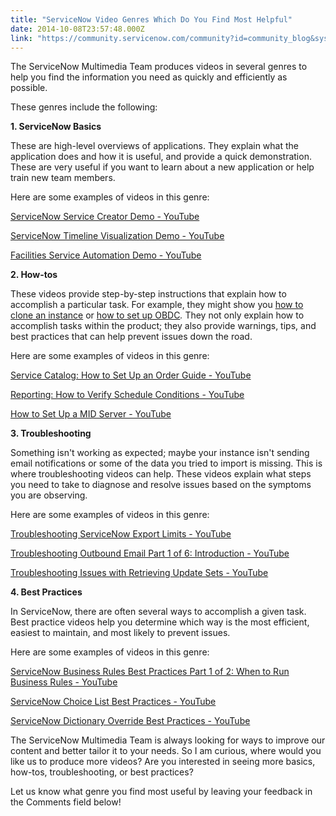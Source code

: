 ```yaml
---
title: "ServiceNow Video Genres Which Do You Find Most Helpful"
date: 2014-10-08T23:57:48.000Z
link: "https://community.servicenow.com/community?id=community_blog&sys_id=74dd66e9dbd0dbc01dcaf3231f961947"
---
```

<p class="p1">The ServiceNow Multimedia Team produces videos in several genres to help you find the information you need as quickly and efficiently as possible.</p><p class="p2"></p><p class="p1">These genres include the following:</p><p class="p2"></p><p class="p3"><span class="s1"><strong>1. ServiceNow Basics</strong></span></p><p class="p3"></p><p class="p1">These are high-level overviews of applications. They explain what the application does and how it is useful, and provide a quick demonstration. These are very useful if you want to learn about a new application or help train new team members.</p><p class="p2"></p><p class="p1">Here are some examples of videos in this genre:</p><p class="p2"><a title="k-external-small" class="jive-link-external-small" href="https://www.youtube.com/watch?v=6mM8GPEAh1c" rel="nofollow" target="_blank">ServiceNow Service Creator Demo - YouTube</a></p><p class="p2"><a title="k-external-small" class="jive-link-external-small" href="https://www.youtube.com/watch?v=JeJTCD6IZD8" rel="nofollow" target="_blank">ServiceNow Timeline Visualization Demo - YouTube</a></p><p class="p2"><a title="k-external-small" class="jive-link-external-small" href="https://www.youtube.com/watch?v=Pg8VUXSuuN4" rel="nofollow" target="_blank">Facilities Service Automation Demo - YouTube</a></p><p class="p3"></p><p class="p1"><strong>2. How-tos</strong></p><p class="p2"></p><p class="p1">These videos provide step-by-step instructions that explain how to accomplish a particular task. For example, they might show you <a title="k-external-small" class="jive-link-external-small" href="https://www.youtube.com/watch?v=9eJLnPN_9U8" rel="nofollow" target="_blank">how to clone an instance</a> or <a title="k-external-small" class="jive-link-external-small" href="https://www.youtube.com/watch?v=IINug57wFk4" rel="nofollow" target="_blank">how to set up OBDC</a><em>. </em>They not only explain how to accomplish tasks within the product; they also provide warnings, tips, and best practices that can help prevent issues down the road.</p><p class="p2"></p><p class="p1">Here are some examples of videos in this genre:</p><p class="p2"><a title="k-external-small" class="jive-link-external-small" href="https://www.youtube.com/watch?v=LGd9730gQww" rel="nofollow" target="_blank">Service Catalog: How to Set Up an Order Guide - YouTube</a></p><p class="p2"><a title="k-external-small" class="jive-link-external-small" href="https://www.youtube.com/watch?v=dw_wmaynlG4" rel="nofollow" target="_blank">Reporting: How to Verify Schedule Conditions - YouTube</a></p><p class="p2"><a title="k-external-small" class="jive-link-external-small" href="https://www.youtube.com/watch?v=x9YK-xAzp6I" rel="nofollow" target="_blank">How to Set Up a MID Server - YouTube</a></p><p class="p2"></p><p class="p1"><strong>3. Troubleshooting</strong></p><p class="p2"></p><p class="p1">Something isn't working as expected; maybe your instance isn't sending email notifications or some of the data you tried to import is missing. This is where troubleshooting videos can help. These videos explain what steps you need to take to diagnose and resolve issues based on the symptoms you are observing.</p><p class="p2"></p><p class="p1">Here are some examples of videos in this genre:</p><p class="p2"><a title="k-external-small" class="jive-link-external-small" href="https://www.youtube.com/watch?v=jZna_EtZFZ4" rel="nofollow" target="_blank">Troubleshooting ServiceNow Export Limits - YouTube</a></p><p class="p2"><a title="k-external-small" class="jive-link-external-small" href="https://www.youtube.com/watch?v=gMsKv2USCa0" rel="nofollow" target="_blank">Troubleshooting Outbound Email Part 1 of 6: Introduction - YouTube</a></p><p class="p3"><a title="k-external-small" class="jive-link-external-small" href="https://www.youtube.com/watch?v=xiwgQjq9WoY" rel="nofollow" target="_blank">Troubleshooting Issues with Retrieving Update Sets - YouTube</a></p><p class="p2"></p><p class="p1"><strong>4. Best Practices </strong></p><p class="p2"></p><p class="p4">In ServiceNow, there are often several ways to accomplish a given task. Best practice videos help you determine which way is the most efficient, easiest to maintain, and most likely to prevent issues.</p><p class="p5"></p><p class="p1">Here are some examples of videos in this genre:</p><p class="p2"><a title="k-external-small" class="jive-link-external-small" href="https://www.youtube.com/watch?v=X_sxELzpOjw" rel="nofollow" target="_blank">ServiceNow Business Rules Best Practices Part 1 of 2: When to Run Business Rules - YouTube</a></p><p class="p3"><a title="k-external-small" class="jive-link-external-small" href="https://www.youtube.com/watch?v=I-m-egREJ5M" rel="nofollow" target="_blank">ServiceNow Choice List Best Practices - YouTube</a></p><p class="p2"><a title="k-external-small" class="jive-link-external-small" href="https://www.youtube.com/watch?v=MUohPE3RNwM" rel="nofollow" target="_blank">ServiceNow Dictionary Override Best Practices - YouTube</a></p><p class="p2"></p><p class="p1">The ServiceNow Multimedia Team is always looking for ways to improve our content and better tailor it to your needs. So I am curious, where would you like us to produce more videos? Are you interested in seeing more basics, how-tos, troubleshooting, or best practices?</p><p class="p2"></p><p class="p1">Let us know what genre you find most useful by leaving your feedback in the Comments field below!</p>